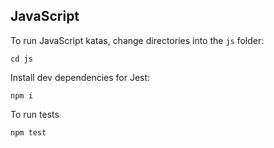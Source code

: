 ## JavaScript
To run JavaScript katas, change directories into the `js` folder:

```
cd js
```

Install dev dependencies for Jest:
```
npm i
```

To run tests
```
npm test
```
